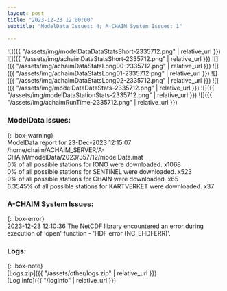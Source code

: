 ```yaml
---
layout: post
title: "2023-12-23 12:00:00"
subtitle: "ModelData Issues: 4; A-CHAIM System Issues: 1"

---
```


![]({{ "/assets/img/modelDataDataStatsShort-2335712.png" | relative_url }})
![]({{ "/assets/img/achaimDataStatsShort-2335712.png" | relative_url }})
![]({{ "/assets/img/achaimDataStatsLong00-2335712.png" | relative_url }})
![]({{ "/assets/img/achaimDataStatsLong01-2335712.png" | relative_url }})
![]({{ "/assets/img/achaimDataStatsLong02-2335712.png" | relative_url }})
![]({{ "/assets/img/modelDataDataStats-2335712.png" | relative_url }})
![]({{ "/assets/img/modelDataStationStats-2335712.png" | relative_url }})
![]({{ "/assets/img/achaimRunTime-2335712.png" | relative_url }})


### ModelData Issues:  
  
{: .box-warning}  
 ModelData report for 23-Dec-2023 12:15:07   
 /home/chaim/ACHAIM_SERVER/A-CHAIM/modelData/2023/357/12/modelData.mat   
 0% of all possible stations for IONO were downloaded. x1068   
 0% of all possible stations for SENTINEL were downloaded. x523   
 0% of all possible stations for CHAIN were downloaded. x65   
 6.3545% of all possible stations for KARTVERKET were downloaded. x37   
  
### A-CHAIM System Issues:  
  
{: .box-error}  
2023-12-23 12:10:36 The NetCDF library encountered an error during execution of 'open' function - 'HDF error (NC_EHDFERR)'.  

### Logs:  
  
{: .box-note}  
[Logs.zip]({{ "/assets/other/logs.zip" | relative_url }})  
[Log Info]({{ "/logInfo" | relative_url }})  
